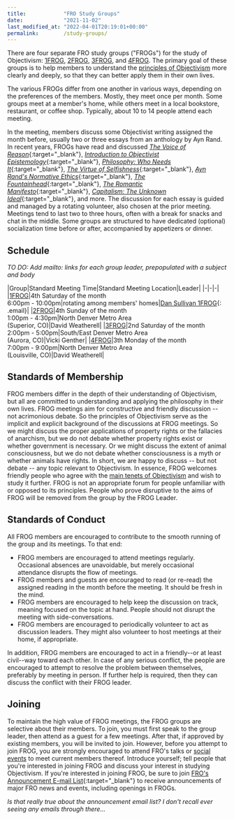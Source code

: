 ```yaml
---
title:            "FRO Study Groups"
date:             "2021-11-02"
last_modified_at: "2022-04-01T20:19:01+00:00"
permalink:        /study-groups/
---
```


There are four separate FRO study groups ("FROGs") for the study of Objectivism: [1FROG](/fro/study-groups/1frog/), [2FROG](/fro/study-groups/2frog/), [3FROG](/fro/study-groups/3frog/), and [4FROG](/fro/study-groups/4frog/). The primary goal of these groups is to help members to understand the [principles of Objectivism](/fro/resources/#objectivism) more clearly and deeply, so that they can better apply them in their own lives.

The various FROGs differ from one another in various ways, depending on the preferences of the members. Mostly, they meet once per month. Some groups meet at a member's home, while others meet in a local bookstore, restaurant, or coffee shop. Typically, about 10 to 14 people attend each meeting.

In the meeting, members discuss some Objectivist writing assigned the month before, usually two or three essays from an anthology by Ayn Rand. In recent years, FROGs have read and discussed [_The Voice of Reason_](http://www.amazon.com/exec/obidos/ASIN/0452010462/frontrangeobj-20){:target="&lowbar;blank"}, [_Introduction to Objectivist Epistemology_](http://www.amazon.com/exec/obidos/ASIN/0452010306/frontrangeobj-20){:target="&lowbar;blank"}, [_Philosophy: Who Needs It_](http://www.amazon.com/exec/obidos/ASIN/0451138937/frontrangeobj-20){:target="&lowbar;blank"}, [_The Virtue of Selfishness_](http://www.amazon.com/exec/obidos/ASIN/0451163931/frontrangeobj-20){:target="&lowbar;blank"}, [_Ayn Rand's Normative Ethics_](http://www.amazon.com/exec/obidos/ASIN/0521705460/frontrangeobj-20){:target="&lowbar;blank"}, [_The Fountainhead_](http://www.amazon.com/exec/obidos/ASIN/0452273331/frontrangeobj-20){:target="&lowbar;blank"}, [_The Romantic Manifesto_](http://www.amazon.com/exec/obidos/ASIN/0451149165/frontrangeobj-20){:target="&lowbar;blank"}, [_Capitalism: The Unknown Ideal_](http://www.amazon.com/exec/obidos/ASIN/0451147952/frontrangeobj-20){:target="&lowbar;blank"}, and more. The discussion for each essay is guided and managed by a rotating volunteer, also chosen at the prior meeting. Meetings tend to last two to three hours, often with a break for snacks and chat in the middle. Some groups are structured to have dedicated (optional) socialization time before or after, accompanied by appetizers or dinner.

## Schedule

_TO DO: Add mailto: links for each group leader, prepopulated with a subject and body_

|Group|Standard Meeting Time|Standard Meeting Location|Leader|
|-|-|-|
|[1FROG](/fro/study-groups/1frog/)|4th Saturday of the month<br />6:00pm - 10:00pm|rotating among members' homes|[Dan Sullivan 1FROG](){: .email}|
|[2FROG](/fro/study-groups/2frog/)|4th Sunday of the month<br />1:00pm - 4:30pm|North Denver Metro Area<br />(Superior, CO)|David Weatherell|
|[3FROG](/fro/study-groups/3frog/)|2nd Saturday of the month<br />2:00pm - 5:00pm|South/East Denver Metro Area<br />(Aurora, CO)|Vicki Genther|
|[4FROG](/fro/study-groups/4frog/)|3th Monday of the month<br />7:00pm - 9:00pm|North Denver Metro Area<br />(Louisville, CO)|David Weatherell|

## Standards of Membership

FROG members differ in the depth of their understanding of Objectivism, but all are committed to understanding and applying the philosophy in their own lives. FROG meetings aim for constructive and friendly discussion -- not acrimonious debate. So the principles of Objectivism serve as the implicit and explicit background of the discussions at FROG meetings. So we might discuss the proper applications of property rights or the fallacies of anarchism, but we do not debate whether property rights exist or whether government is necessary. Or we might discuss the extent of animal consciousness, but we do not debate whether consciousness is a myth or whether animals have rights. In short, we are happy to discuss -- but not debate -- any topic relevant to Objectivism. In essence, FROG welcomes friendly people who agree with the [main tenets of Objectivism](/fro/resources/#objectivism) and wish to study it further. FROG is not an appropriate forum for people unfamiliar with or opposed to its principles. People who prove disruptive to the aims of FROG will be removed from the group by the FROG Leader.

## Standards of Conduct

All FROG members are encouraged to contribute to the smooth running of the group and its meetings. To that end:

* FROG members are encouraged to attend meetings regularly. Occasional absences are unavoidable, but merely occasional attendance disrupts the flow of meetings.
* FROG members and guests are encouraged to read (or re-read) the assigned reading in the month before the meeting. It should be fresh in the mind.
* FROG members are encouraged to help keep the discussion on track, meaning focused on the topic at hand. People should not disrupt the meeting with side-conversations.
* FROG members are encouraged to periodically volunteer to act as discussion leaders. They might also volunteer to host meetings at their home, if appropriate.

In addition, FROG members are encouraged to act in a friendly--or at least civil--way toward each other. In case of any serious conflict, the people are encouraged to attempt to resolve the problem between themselves, preferably by meeting in person. If further help is required, then they can discuss the conflict with their FROG leader.

## Joining

To maintain the high value of FROG meetings, the FROG groups are selective about their members. To join, you must first speak to the group leader, then attend as a guest for a few meetings. After that, if approved by existing members, you will be invited to join. However, before you attempt to join FROG, you are strongly encouraged to attend FRO's talks or [social events](/fro/social-events/) to meet current members thereof. Introduce yourself; tell people that you're interested in joining FROG and discuss your interest in studying Objectivism. If you're interested in joining FROG, be sure to join [FRO's Announcement E-mail List](http://groups.google.com/group/fro-frost){:target="&lowbar;blank"} to receive announcements of major FRO news and events, including openings in FROGs.

_Is that really true about the announcement email list? I don't recall ever seeing any emails through there..._

